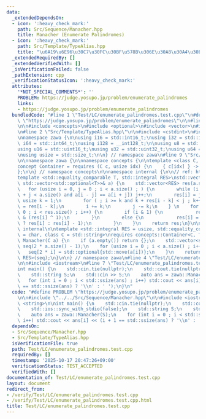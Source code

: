 ```yaml
---
data:
  _extendedDependsOn:
  - icon: ':heavy_check_mark:'
    path: Src/Sequence/Manacher.hpp
    title: Manacher (Enumerate Palindromes)
  - icon: ':heavy_check_mark:'
    path: Src/Template/TypeAlias.hpp
    title: "\u6A19\u6E96\u30C7\u30FC\u30BF\u578B\u306E\u30A8\u30A4\u30EA\u30A2\u30B9"
  _extendedRequiredBy: []
  _extendedVerifiedWith: []
  _isVerificationFailed: false
  _pathExtension: cpp
  _verificationStatusIcon: ':heavy_check_mark:'
  attributes:
    '*NOT_SPECIAL_COMMENTS*': ''
    PROBLEM: https://judge.yosupo.jp/problem/enumerate_palindromes
    links:
    - https://judge.yosupo.jp/problem/enumerate_palindromes
  bundledCode: "#line 1 \"Test/LC/enumerate_palindromes.test.cpp\"\n#define PROBLEM\
    \ \"https://judge.yosupo.jp/problem/enumerate_palindromes\"\n\n#line 2 \"Src/Sequence/Manacher.hpp\"\
    \n\n#include <concepts>\n#include <optional>\n#include <vector>\n#include <string>\n\
    \n#line 2 \"Src/Template/TypeAlias.hpp\"\n\n#include <cstdint>\n#include <cstddef>\n\
    \nnamespace zawa {\n\nusing i16 = std::int16_t;\nusing i32 = std::int32_t;\nusing\
    \ i64 = std::int64_t;\nusing i128 = __int128_t;\n\nusing u8 = std::uint8_t;\n\
    using u16 = std::uint16_t;\nusing u32 = std::uint32_t;\nusing u64 = std::uint64_t;\n\
    \nusing usize = std::size_t;\n\n} // namespace zawa\n#line 9 \"Src/Sequence/Manacher.hpp\"\
    \n\nnamespace zawa {\n\nnamespace concepts {\n\ntemplate <class C, class T>\n\
    concept Container = requires (C c, usize idx) {\n    { c[idx] } -> std::convertible_to<T>;\n\
    };\n\n} // namespace concepts\n\nnamespace internal {\n\n// ref: https://snuke.hatenablog.com/entry/2014/12/02/235837\n\
    template <std::equality_comparable T, std::integral RES>\nstd::vector<RES> Manacher(const\
    \ std::vector<std::optional<T>>& a) {\n    std::vector<RES> res(a.size());\n \
    \   for (usize i = 0, j = 0 ; i < a.size() ; ) {\n        while (i >= j and i\
    \ + j < a.size() and a[i - j] == a[i + j]) j++;\n        res[i] = j;\n       \
    \ usize k = 1;\n        for ( ; i >= k and k + res[i - k] < j ; k++) res[i + k]\
    \ = res[i - k];\n        i += k;\n        j -= k;\n    } \n    for (usize i =\
    \ 0 ; i < res.size() ; i++) {\n        if (i & 1) {\n            res[i] = res[i]\
    \ & (res[i] ^ 1);\n        }\n        else {\n            res[i] = (res[i] & 1\
    \ ? res[i] : res[i] - 1);\n        }\n    }\n    return res;\n}\n\n} // namespace\
    \ internal\n\ntemplate <std::integral RES = usize, std::equality_comparable T\
    \ = char, class C = std::string>\nrequires concepts::Container<C, T>\nstd::vector<RES>\
    \ Manacher(C a) {\n    if (a.empty()) return {};\n    std::vector<std::optional<T>>\
    \ seq(2 * a.size() - 1);\n    for (usize i = 0 ; i < a.size() ; i++) {\n     \
    \   seq[2 * i] = std::optional{std::move(a[i])};\n    }\n    return internal::Manacher<T,\
    \ RES>(seq);\n}\n\n} // namespace zawa\n#line 4 \"Test/LC/enumerate_palindromes.test.cpp\"\
    \n\n#include <iostream>\n#line 7 \"Test/LC/enumerate_palindromes.test.cpp\"\n\n\
    int main() {\n    std::cin.tie(nullptr);\n    std::cout.tie(nullptr);\n    std::ios::sync_with_stdio(false);\n\
    \    std::string S;\n    std::cin >> S;\n    auto ans = zawa::Manacher(S);\n \
    \   for (int i = 0 ; i < std::ssize(ans) ; i++) std::cout << ans[i] << (i + 1\
    \ == std::ssize(ans) ? '\\n' : ' ');\n}\n"
  code: "#define PROBLEM \"https://judge.yosupo.jp/problem/enumerate_palindromes\"\
    \n\n#include \"../../Src/Sequence/Manacher.hpp\"\n\n#include <iostream>\n#include\
    \ <string>\n\nint main() {\n    std::cin.tie(nullptr);\n    std::cout.tie(nullptr);\n\
    \    std::ios::sync_with_stdio(false);\n    std::string S;\n    std::cin >> S;\n\
    \    auto ans = zawa::Manacher(S);\n    for (int i = 0 ; i < std::ssize(ans) ;\
    \ i++) std::cout << ans[i] << (i + 1 == std::ssize(ans) ? '\\n' : ' ');\n}\n"
  dependsOn:
  - Src/Sequence/Manacher.hpp
  - Src/Template/TypeAlias.hpp
  isVerificationFile: true
  path: Test/LC/enumerate_palindromes.test.cpp
  requiredBy: []
  timestamp: '2025-10-17 20:47:26+09:00'
  verificationStatus: TEST_ACCEPTED
  verifiedWith: []
documentation_of: Test/LC/enumerate_palindromes.test.cpp
layout: document
redirect_from:
- /verify/Test/LC/enumerate_palindromes.test.cpp
- /verify/Test/LC/enumerate_palindromes.test.cpp.html
title: Test/LC/enumerate_palindromes.test.cpp
---
```


